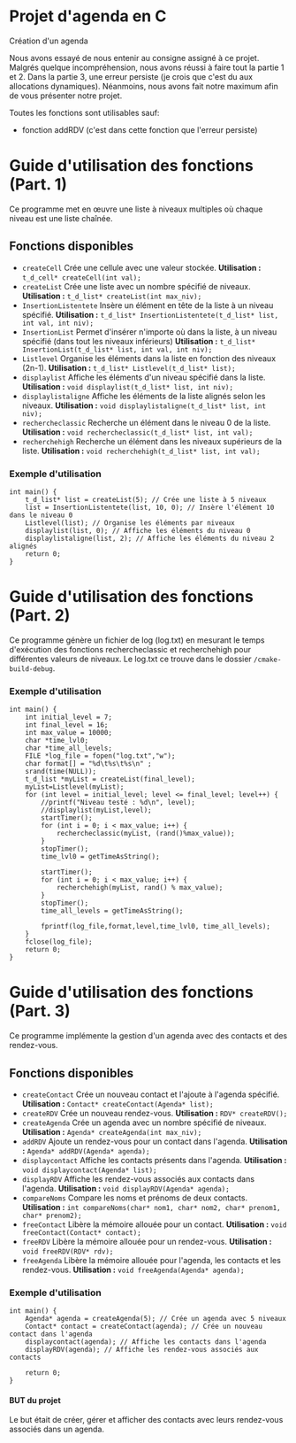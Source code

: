 # Projet d'agenda en C
 Création d'un agenda

Nous avons essayé de nous entenir au consigne assigné à ce projet.
Malgrés quelque incompréhension, nous avons réussi à faire tout la partie 1 et 2.
Dans la partie 3, une erreur persiste (je crois que c'est du aux allocations dynamiques).
Néanmoins, nous avons fait notre maximum afin de vous présenter notre projet.

Toutes les fonctions sont utilisables sauf:
- fonction addRDV (c'est dans cette fonction que l'erreur persiste)

# Guide d'utilisation des fonctions (Part. 1)
Ce programme met en œuvre une liste à niveaux multiples où chaque niveau est une liste chaînée.

## Fonctions disponibles
- `createCell`
 Crée une cellule avec une valeur stockée.
 **Utilisation :**
 ```t_d_cell* createCell(int val);```
- `createList`
 Crée une liste avec un nombre spécifié de niveaux.
 **Utilisation :**
 ```t_d_list* createList(int max_niv);```
- `InsertionListentete`
 Insère un élément en tête de la liste à un niveau spécifié.
 **Utilisation :**
 ```t_d_list* InsertionListentete(t_d_list* list, int val, int niv);```
- `InsertionList`
 Permet d'insérer n'importe où dans la liste, à un niveau spécifié (dans tout les niveaux inférieurs)
 **Utilisation :**
 ```t_d_list* InsertionList(t_d_list* list, int val, int niv);```
- `Listlevel`
 Organise les éléments dans la liste en fonction des niveaux (2n-1).
 **Utilisation :**
 ```t_d_list* Listlevel(t_d_list* list);```
- `displaylist`
 Affiche les éléments d'un niveau spécifié dans la liste.
 **Utilisation :**
 ```void displaylist(t_d_list* list, int niv);```
- `displaylistaligne`
 Affiche les éléments de la liste alignés selon les niveaux.
 **Utilisation :**
 ```void displaylistaligne(t_d_list* list, int niv);```
- `rechercheclassic`
 Recherche un élément dans le niveau 0 de la liste.
 **Utilisation :**
 ```void rechercheclassic(t_d_list* list, int val);```
- `recherchehigh`
 Recherche un élément dans les niveaux supérieurs de la liste.
 **Utilisation :**
 ```void recherchehigh(t_d_list* list, int val);```

### Exemple d'utilisation
```
int main() {
    t_d_list* list = createList(5); // Crée une liste à 5 niveaux
    list = InsertionListentete(list, 10, 0); // Insère l'élément 10 dans le niveau 0
    Listlevel(list); // Organise les éléments par niveaux
    displaylist(list, 0); // Affiche les éléments du niveau 0
    displaylistaligne(list, 2); // Affiche les éléments du niveau 2 alignés
    return 0;
}
```
# Guide d'utilisation des fonctions (Part. 2)
Ce programme génère un fichier de log (log.txt) en mesurant le temps d'exécution des fonctions rechercheclassic et recherchehigh pour différentes valeurs de niveaux.
Le log.txt ce trouve dans le dossier ```/cmake-build-debug```.
### Exemple d'utilisation
```
int main() {
    int initial_level = 7;
    int final_level = 16;
    int max_value = 10000;
    char *time_lvl0;
    char *time_all_levels;
    FILE *log_file = fopen("log.txt","w");
    char format[] = "%d\t%s\t%s\n" ;
    srand(time(NULL));
    t_d_list *myList = createList(final_level);
    myList=Listlevel(myList);
    for (int level = initial_level; level <= final_level; level++) {
        //printf("Niveau testé : %d\n", level);
        //displaylist(myList,level);
        startTimer();
        for (int i = 0; i < max_value; i++) {
            rechercheclassic(myList, (rand()%max_value));
        }
        stopTimer();
        time_lvl0 = getTimeAsString();

        startTimer();
        for (int i = 0; i < max_value; i++) {
            recherchehigh(myList, rand() % max_value);
        }
        stopTimer();
        time_all_levels = getTimeAsString();

        fprintf(log_file,format,level,time_lvl0, time_all_levels);
    }
    fclose(log_file);
    return 0;
}
```
# Guide d'utilisation des fonctions (Part. 3)
Ce programme implémente la gestion d'un agenda avec des contacts et des rendez-vous.

## Fonctions disponibles
- `createContact`
 Crée un nouveau contact et l'ajoute à l'agenda spécifié.
 **Utilisation :**
 ```Contact* createContact(Agenda* list);```
- `createRDV`
 Crée un nouveau rendez-vous.
 **Utilisation :**
 ```RDV* createRDV();```
- `createAgenda`
 Crée un agenda avec un nombre spécifié de niveaux.
 **Utilisation :**
 ```Agenda* createAgenda(int max_niv);```
- `addRDV`
 Ajoute un rendez-vous pour un contact dans l'agenda.
 **Utilisation :**
 ```Agenda* addRDV(Agenda* agenda);```
- `displaycontact`
 Affiche les contacts présents dans l'agenda.
 **Utilisation :**
 ```void displaycontact(Agenda* list);```
- `displayRDV`
 Affiche les rendez-vous associés aux contacts dans l'agenda.
 **Utilisation :**
 ```void displayRDV(Agenda* agenda);```
- `compareNoms`
 Compare les noms et prénoms de deux contacts.
 **Utilisation :**
 ```int compareNoms(char* nom1, char* nom2, char* prenom1, char* prenom2);```
- `freeContact`
 Libère la mémoire allouée pour un contact.
 **Utilisation :**
 ```void freeContact(Contact* contact);```
- `freeRDV`
 Libère la mémoire allouée pour un rendez-vous.
 **Utilisation :**
 ```void freeRDV(RDV* rdv);```
- `freeAgenda`
 Libère la mémoire allouée pour l'agenda, les contacts et les rendez-vous.
 **Utilisation :**
 ```void freeAgenda(Agenda* agenda);```

### Exemple d'utilisation
```
int main() {
    Agenda* agenda = createAgenda(5); // Crée un agenda avec 5 niveaux
    Contact* contact = createContact(agenda); // Crée un nouveau contact dans l'agenda
    displaycontact(agenda); // Affiche les contacts dans l'agenda
    displayRDV(agenda); // Affiche les rendez-vous associés aux contacts

    return 0;
}
```
#### BUT du projet
Le but était de créer, gérer et afficher des contacts avec leurs rendez-vous associés dans un agenda.
